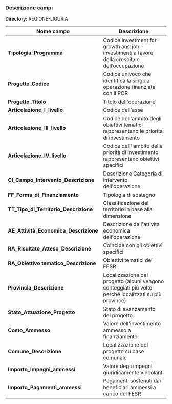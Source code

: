 ### Descrizione campi

**Directory:**  REGIONE-LIGURIA<br>

| Nome campo                  | Descrizione                       |
|-----------------------------|-----------------------------------|
**Tipologia_Programma** | Codice	Investment for growth and job -  investimenti a favore della crescita e dell’occupazione |
**Progetto_Codice** | Codice univoco che identifica la singola operazione finanziata con il POR |
**Progetto_Titolo** | Titolo dell'operazione |
**Articolazione_I_livello** | Codice dell'asse |
**Articolazione_III_livello** | Codice dell'ambito degli obiettivi tematici rappresentano le priorità di investimento |
**Articolazione_IV_livello** | Codice	dell' ambito delle priorità di investimento rappresentano obiettivi specifici |
**CI_Campo_Intervento_Descrizione** | Descrizione	Categoria di intervento dell'operazione |
**FF_Forma_di_Finanziamento** | Tipologia di sostegno |
**TT_Tipo_di_Territorio_Descrizione** | Classificazione del territorio in base alla dimensione |
**AE_Attività_Economica_Descrizione** | Descrizione dell'attività economica dell'operazione |
**RA_Risultato_Atteso_Descrizione** | Coincide con gli obiettivi specifici
**RA_Obiettivo tematico_Descrizione** | Obiettivi tematici del FESR |
**Provincia_Descrizione** | Localizzazione del progetto (alcuni vengono conteggiati più volte perché localizzati su più province) |
**Stato_Attuazione_Progetto** |	Stato di avanzamento del progetto |
**Costo_Ammesso**	| Valore dell'investimento ammesso a finanziamento |
**Comune_Descrizione**	| Localizzazione del progetto su base comunale |
**Importo_Impegni_ammessi**	| Valore degli impegni giuridicamente vincolanti |
**Importo_Pagamenti_ammessi** |	Pagamenti sostenuti dai beneficiari ammessi a carico del FESR |
